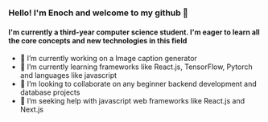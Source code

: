 ### Hello! I'm Enoch and welcome to my github 👋
#### I'm currently a third-year computer science student. I'm eager to learn all the core concepts and new technologies in this field


- 🔭 I’m currently working on a Image caption generator
- 🌱 I’m currently learning frameworks like React.js, TensorFlow, Pytorch and languages like javascript
- 👯 I’m looking to collaborate on any beginner backend development and database projects
- 🤔 I’m seeking help with javascript web frameworks like React.js and Next.js


